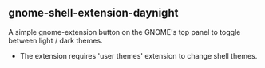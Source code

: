 ## gnome-shell-extension-daynight

A simple gnome-extension button on the GNOME's top panel to toggle between light / dark themes.
 - The extension requires 'user themes' extension to change shell themes.